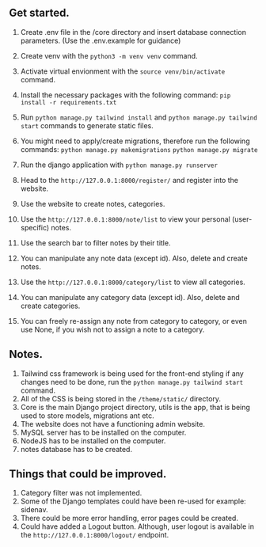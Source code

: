 ## Get started.

1. Create .env file in the /core directory and insert database connection parameters. (Use the .env.example for guidance)
2. Create venv with the `python3 -m venv venv` command.
3. Activate virtual envionment with the `source venv/bin/activate` command.
4. Install the necessary packages with the following command: `pip install -r requirements.txt`
5. Run `python manage.py tailwind install` and `python manage.py tailwind start` commands to generate static files.
6. You might need to apply/create migrations, therefore run the following commands:
   `python manage.py makemigrations`
   `python manage.py migrate`

7. Run the django application with `python manage.py runserver`
8. Head to the `http://127.0.0.1:8000/register/` and register into the website.
9. Use the website to create notes, categories.
10. Use the `http://127.0.0.1:8000/note/list` to view your personal (user-specific) notes.
11. Use the search bar to filter notes by their title.
12. You can manipulate any note data (except id). Also, delete and create notes.
13. Use the `http://127.0.0.1:8000/category/list` to view all categories. 
14. You can manipulate any category data (except id). Also, delete and create categories.
15. You can freely re-assign any note from category to category, or even use None, if you wish not to assign a note to a category.

## Notes.

1. Tailwind css framework is being used for the front-end styling if any changes need to be done, run the `python manage.py tailwind start` command.
2. All of the CSS is being stored in the `/theme/static/` directory.
3. Core is the main Django project directory, utils is the app, that is being used to store models, migrations ant etc.
4. The website does not have a functioning admin website.
5. MySQL server has to be installed on the computer.
6. NodeJS has to be installed on the computer.
7. notes database has to be created.

## Things that could be improved.

1. Category filter was not implemented.
2. Some of the Django templates could have been re-used for example: sidenav.
3. There could be more error handling, error pages could be created.
5. Could have added a Logout button. Although, user logout is available in the `http://127.0.0.1:8000/logout/` endpoint.
